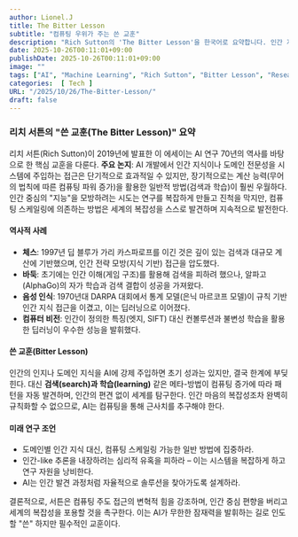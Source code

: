 ```yaml
---
author: Lionel.J
title: The Bitter Lesson
subtitle: "컴퓨팅 우위가 주는 쓴 교훈"
description: "Rich Sutton의 'The Bitter Lesson'을 한국어로 요약합니다. 인간 지식 주입의 한계와 컴퓨팅·학습 중심 접근의 우월성을 정리합니다."
date: 2025-10-26T00:11:01+09:00
publishDate: 2025-10-26T00:11:01+09:00
image: ""
tags: ["AI", "Machine Learning", "Rich Sutton", "Bitter Lesson", "Research"]
categories:  [ Tech ]
URL: "/2025/10/26/The-Bitter-Lesson/"
draft: false
---
```


### 리치 서튼의 "쓴 교훈(The Bitter Lesson)" 요약

리치 서튼(Rich Sutton)이 2019년에 발표한 이 에세이는 AI 연구 70년의 역사를 바탕으로 한 핵심 교훈을 다룬다. **주요 논지**: AI 개발에서 인간 지식이나 도메인 전문성을 시스템에 주입하는 접근은 단기적으로 효과적일 수 있지만, 장기적으로는 계산 능력(무어의 법칙에 따른 컴퓨팅 파워 증가)을 활용한 일반적 방법(검색과 학습)이 훨씬 우월하다. 인간 중심의 "지능"을 모방하려는 시도는 연구를 복잡하게 만들고 진척을 막지만, 컴퓨팅 스케일링에 의존하는 방법은 세계의 복잡성을 스스로 발견하며 지속적으로 발전한다.

#### 역사적 사례
- **체스**: 1997년 딥 블루가 가리 카스파로프를 이긴 것은 깊이 있는 검색과 대규모 계산에 기반했으며, 인간 전략 모방(지식 기반) 접근을 압도했다.
- **바둑**: 초기에는 인간 이해(게임 구조)를 활용해 검색을 피하려 했으나, 알파고(AlphaGo)의 자가 학습과 검색 결합이 성공을 가져왔다.
- **음성 인식**: 1970년대 DARPA 대회에서 통계 모델(은닉 마르코프 모델)이 규칙 기반 인간 지식 접근을 이겼고, 이는 딥러닝으로 이어졌다.
- **컴퓨터 비전**: 인간이 정의한 특징(엣지, SIFT) 대신 컨볼루션과 불변성 학습을 활용한 딥러닝이 우수한 성능을 발휘했다.

#### 쓴 교훈(Bitter Lesson)
인간의 인지나 도메인 지식을 AI에 강제 주입하면 초기 성과는 있지만, 결국 한계에 부딪힌다. 대신 **검색(search)과 학습(learning)** 같은 메타-방법이 컴퓨팅 증가에 따라 패턴을 자동 발견하며, 인간의 편견 없이 세계를 탐구한다. 인간 마음의 복잡성조차 완벽히 규칙화할 수 없으므로, AI는 컴퓨팅을 통해 근사치를 추구해야 한다.

#### 미래 연구 조언
- 도메인별 인간 지식 대신, 컴퓨팅 스케일링 가능한 일반 방법에 집중하라.
- 인간-like 추론을 내장하려는 심리적 유혹을 피하라 – 이는 시스템을 복잡하게 하고 연구 자원을 낭비한다.
- AI는 인간 발견 과정처럼 자율적으로 솔루션을 찾아가도록 설계하라.

결론적으로, 서튼은 컴퓨팅 주도 접근의 변혁적 힘을 강조하며, 인간 중심 편향을 버리고 세계의 복잡성을 포용할 것을 촉구한다. 이는 AI가 무한한 잠재력을 발휘하는 길로 인도할 "쓴" 하지만 필수적인 교훈이다.